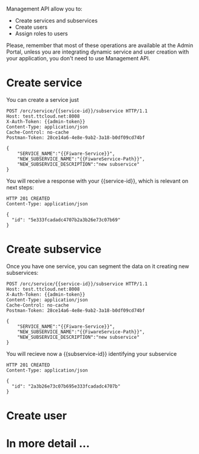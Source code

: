 Management API allow you to:

- Create services and subservices
- Create users
- Assign roles to users 

Please, remember that most of these operations are available at the Admin Portal, unless you are integrating dynamic service and user creation with your application, you don't need to use Management API.

# Create service

You can create a service just 

```
POST /orc/service/{{service-id}}/subservice HTTP/1.1
Host: test.ttcloud.net:8008
X-Auth-Token: {{admin-token}}
Content-Type: application/json
Cache-Control: no-cache
Postman-Token: 28ce14a6-4e8e-9ab2-3a18-b0df09cd74bf

{
    "SERVICE_NAME":"{{Fiware-Service}}",
    "NEW_SUBSERVICE_NAME":"{{FiwareService-Path}}",
    "NEW_SUBSERVICE_DESCRIPTION":"new subservice"
}
```

You will receive a response with your {{service-id}}, which is relevant on next steps:

```
HTTP 201 CREATED
Content-Type: application/json

{
  "id": "5e333fcadadc4707b2a3b26e73c07b69"
}
```

# Create subservice 

Once you have one service, you can segment the data on it creating new subservices:

```
POST /orc/service/{{service-id}}/subservice HTTP/1.1
Host: test.ttcloud.net:8008
X-Auth-Token: {{admin-token}}
Content-Type: application/json
Cache-Control: no-cache
Postman-Token: 28ce14a6-4e8e-9ab2-3a18-b0df09cd74bf

{
    "SERVICE_NAME":"{{Fiware-Service}}",
    "NEW_SUBSERVICE_NAME":"{{FiwareService-Path}}",
    "NEW_SUBSERVICE_DESCRIPTION":"new subservice"
}
```

You will recieve now a {{subservice-id}} identifying your subservice


```
HTTP 201 CREATED
Content-Type: application/json

{
  "id": "2a3b26e73c07b695e333fcadadc4707b"
}
```

# Create user

# In more detail ...
